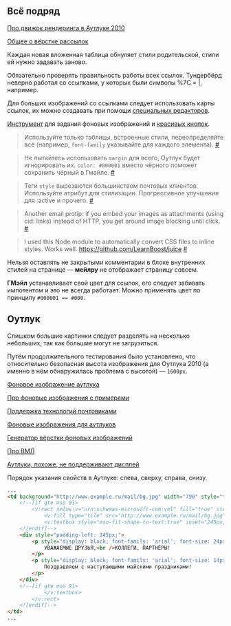 ## Всё подряд

[Про движок рендеринга в Аутлуке 2010](http://stackoverflow.com/a/12019156)

[Общее о вёрстке рассылок](http://habrahabr.ru/post/157309/)

Каждая новая вложенная таблица обнуляет стили родительской, стили ей нужно задавать заново.

Обязательно проверять правильность работы всех ссылок. Тундербёрд неверно работал со ссылками, у которых были символы %7С = |, например.

Для больших изображений со ссылками следует использовать карты ссылок, их можно создавать при помощи [специальных редакторов](http://summerstyle.github.io/summer/).

[Инструмент](http://backgrounds.cm/) для задания фоновых изображений и [красивых кнопок](http://buttons.cm/).

> Используйте только таблицы, встроенные стили, переопределяйте всё (например, `font-family` указывайте для каждого элемента). [#](https://twitter.com/devongovett/status/361603759878574080)

> Не пытайтесь использовать `margin` для всего, Оутлук будет игнорировать их. `color: #000001` вместо чёрного поможет сохранить чёрный в Гмайле. [#](https://twitter.com/devongovett/status/361603942473404416)

> Теги `style` вырезаются большинством почтовых клиентов. Используйте атрибут для стилизации. Прогрессивное улучшение для :active и прочего. [#](https://twitter.com/devongovett/status/361604328378740736)

> Another email protip: if you embed your images as attachments (using cid: links) instead of HTTP, you get around image blocking until click. [#](https://twitter.com/devongovett/status/361606975387205632)

> I used this Node module to automatically convert CSS files to inline styles. Works well. https://github.com/LearnBoost/juice [#](https://twitter.com/devongovett/status/361607442536202241)

Нельзя оставлять не закрытыми комментарии в блоке внутренних стилей на странице — **мейлру** не отображает страницу совсем.

**ГМэйл** устанавливает свой цвет для ссылок, его следует забивать импотентом и это не всегда работает. Можно применять цвет по принципу `#000001 == #000`.


## Оутлук

Слишком большие картинки следует разделять на несколько небольших, так как большие могут не загрузиться.

Путём продолжительного тестирования было установлено, что относительно безопасная высота изображения для Оутлука 2010 (а именно в нём обнаружилась проблема с высотой) — `1600px`.

[Фоновое изображение аутлука](http://stackoverflow.com/a/8914220)

[Про фоновые изображения с примерами](http://www.emailonacid.com/blog/details/C13/emailology_vector_markup_language_and_backgrounds)

[Поддержка технологий почтовиками](http://www.campaignmonitor.com/css/)

[Фоновые изображения для аутлуков](http://www.campaignmonitor.com/blog/post/3363/updated-applying-a-background-image-to-html-email/)

[Генератор вёрстки фоновых изображений](http://backgrounds.cm/)

[Про ВМЛ](http://msdn.microsoft.com/en-us/library/bb264048%28v=vs.85%29.aspx)

[Аутлуки, похоже, не поддерживают дисплей](http://msdn.microsoft.com/en-us/library/aa338201.aspx#Word2007MailHTMLandCSS_Core)

Порядок указания свойств в Аутлуке: слева, сверху, справа, снизу.

```html
...
<td background="http://www.example.ru/mail/bg.jpg" width="790" style="text-align: left;" valign="top">
	<!--[if gte mso 9]>
		<v:rect xmlns:v="urn:schemas-microsoft-com:vml" fill="true" stroke="false" style="width:790px;height:572px;">
			<v:fill type="tile" src="http://www.example.ru/mail/bg.jpg" />
			<v:textbox style="mso-fit-shape-to-text:true" inset="245px,0,25px,60px">
	<![endif]-->
	<div style="padding-left: 245px;">
		<p style="display: block; font-family: 'arial'; font-size: 24px; line-height: 30px; font-weight: bold; margin: 95px 0 16px; color: #c5252a; padding: 0;">
			УВАЖАЕМЫЕ ДРУЗЬЯ,<br />КОЛЛЕГИ, ПАРТНЁРЫ!
		</p>
		<p style="display: block; font-family: 'arial'; font-size: 14px; line-height: 21px; margin: 0; padding: 0;">
			Поздравляем с наступающими майскими праздниками!
		</p>
	</div>
	<!--[if gte mso 9]>
			</v:textbox>
		</v:rect>
	<![endif]-->
</td>
...
```
